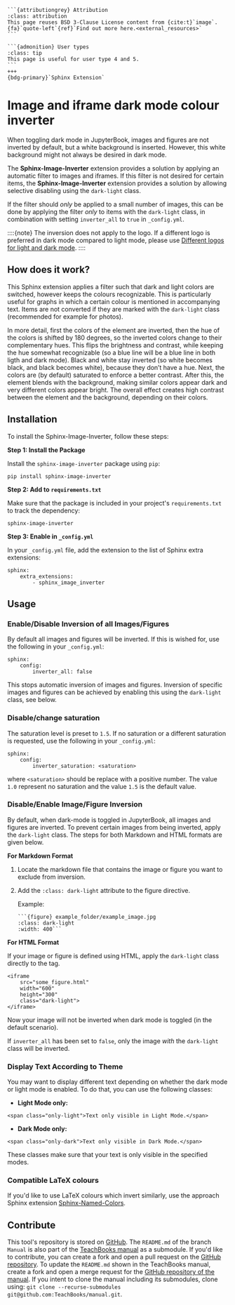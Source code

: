 ````{margin}
```{attributiongrey} Attribution
:class: attribution
This page reuses BSD 3-Clause License content from {cite:t}`image`. {fa}`quote-left`{ref}`Find out more here.<external_resources>`
```

```{admonition} User types
:class: tip
This page is useful for user type 4 and 5.
```
+++
{bdg-primary}`Sphinx Extension`
````

# Image and iframe dark mode colour inverter

When toggling dark mode in JupyterBook, images and figures are not inverted by default, but a white background is inserted. However, this white background might not always be desired in dark mode.

The **Sphinx-Image-Inverter** extension provides a solution by applying an automatic filter to images and iframes. If this filter is not desired for certain items, the **Sphinx-Image-Inverter** extension provides a solution by allowing selective disabling using the `dark-light` class.

If the filter should _only_ be applied to a small number of images, this can be done by applying the filter _only_ to items with the `dark-light` class, in combination with setting `inverter_all` to `true` in `_config.yml`.

::::{note}
The inversion does not apply to the logo. If a different logo is preferred in dark mode compared to light mode, please use [Different logos for light and dark mode](https://pydata-sphinx-theme.readthedocs.io/en/latest/user_guide/branding.html#different-logos-for-light-and-dark-mode).
::::

## How does it work?
This Sphinx extension applies a filter such that dark and light colors are switched, however keeps the colours recognizable. This is particularly useful for graphs in which a certain colour is mentioned in accompanying text. Items are not converted if they are marked with the `dark-light` class (recommended for example for photos).

In more detail, first the colors of the element are inverted, then the hue of the colors is shifted by 180 degrees, so the inverted colors change to their complementary hues. This flips the brightness and contrast, while keeping the hue somewhat recognizable (so a blue line will be a blue line in both ligth and dark mode). Black and white stay inverted (so white becomes black, and black becomes white), because they don’t have a hue. Next, the colors are (by default) saturated to enforce a better contrast. After this, the element blends with the background, making similar colors appear dark and very different colors appear bright. The overall effect creates high contrast between the element and the background, depending on their colors.

## Installation
To install the Sphinx-Image-Inverter, follow these steps:

**Step 1: Install the Package**

Install the `sphinx-image-inverter` package using `pip`:
```
pip install sphinx-image-inverter
```

**Step 2: Add to `requirements.txt`**

Make sure that the package is included in your project's `requirements.txt` to track the dependency:
```
sphinx-image-inverter
```

**Step 3: Enable in `_config.yml`**

In your `_config.yml` file, add the extension to the list of Sphinx extra extensions:
```
sphinx: 
    extra_extensions:
        - sphinx_image_inverter
```

## Usage

### Enable/Disable Inversion of all Images/Figures

By default all images and figures will be inverted. If this is wished for, use  the following in your `_config.yml`:

```
sphinx: 
    config:
        inverter_all: false
```

This stops automatic inversion of images and figures. Inversion of specific images and figures can be achieved by enabling this using the `dark-light` class, see below.

### Disable/change saturation

The saturation level is preset to `1.5`. If no saturation or a different saturation is requested, use the following in your `_config.yml`:

```
sphinx: 
    config:
        inverter_saturation: <saturation>
```

where `<saturation>` should be replace with a positive number. The value `1.0` represent no saturation and the value `1.5` is the default value. 

### Disable/Enable Image/Figure Inversion

By default, when dark-mode is toggled in JupyterBook, all images and figures are inverted. To prevent certain images from being inverted, apply the `dark-light` class. The steps for both Markdown and HTML formats are given below.

**For Markdown Format**

1. Locate the markdown file that contains the image or figure you want to exclude from inversion.
2. Add the `:class: dark-light` attribute to the figure directive.

    Example:
    ```
    ```{figure} example_folder/example_image.jpg
    :class: dark-light
    :width: 400```
    ```

**For HTML Format**

If your image or figure is defined using HTML, apply the `dark-light` class directly to the tag.

```
<iframe 
    src="some_figure.html" 
    width="600" 
    height="300" 
    class="dark-light">
</iframe>
```

Now your image will not be inverted when dark mode is toggled (in the default scenario).

If `inverter_all` has been set to `false`, only the image _with_ the `dark-light` class will be inverted.

### Display Text According to Theme

You may want to display different text depending on whether the dark mode or light mode is enabled. To do that, you can use the following classes:

- **Light Mode only:**
```
<span class="only-light">Text only visible in Light Mode.</span>
```
- **Dark Mode only:**
```
<span class="only-dark">Text only visible in Dark Mode.</span>
```
These classes make sure that your text is only visible in the specified modes.

### Compatible LaTeX colours

If you'd like to use LaTeX colours which invert similarly, use the approach Sphinx extension [Sphinx-Named-Colors](https://github.com/TeachBooks/Sphinx-Named-Colors).

## Contribute
This tool's repository is stored on [GitHub](https://github.com/TeachBooks/Sphinx-Image-Inverter). The `README.md` of the branch `Manual` is also part of the [TeachBooks manual](https://teachbooks.io/manual/external/Sphinx-Image-Inverter/README.html) as a submodule. If you'd like to contribute, you can create a fork and open a pull request on the [GitHub repository](https://github.com/TeachBooks/Sphinx-Image-Inverter). To update the `README.md` shown in the TeachBooks manual, create a fork and open a merge request for the [GitHub repository of the manual](https://github.com/TeachBooks/manual). If you intent to clone the manual including its submodules, clone using: `git clone --recurse-submodules git@github.com:TeachBooks/manual.git`.
